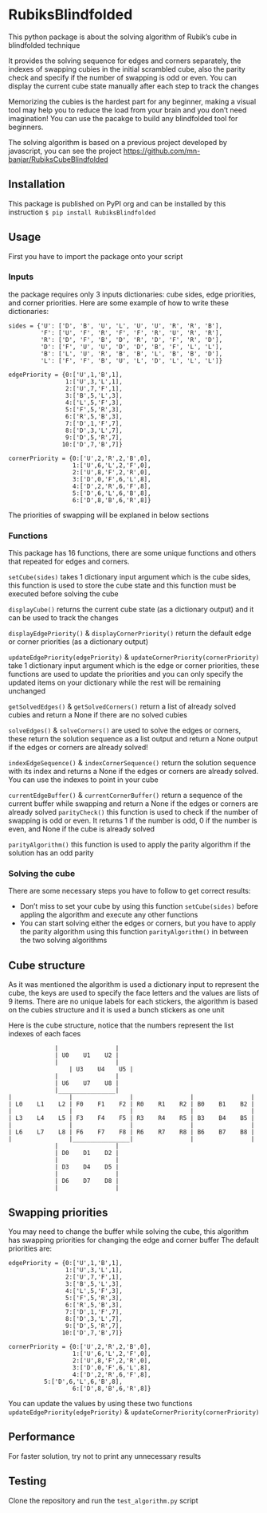 # RubiksBlindfolded
This python package is about the solving algorithm of Rubik’s cube in blindfolded technique

It provides the solving sequence for edges and corners separately, the indexes of swapping cubies in the initial scrambled cube, also the parity check and specify if the number of swapping is odd or even. You can display the current cube state manually after each step to track the changes

Memorizing the cubies is the hardest part for any beginner, making a visual tool may help you to reduce the load from your brain and you don’t need imagination!
You can use the pacakge to build any blindfolded tool for beginners.


The solving algorithm is based on a previous project developed by javascript, you can see the project https://github.com/mn-banjar/RubiksCubeBlindfolded

## Installation
This package is published on PyPI org and can be installed by this instruction 
```$ pip install RubiksBlindfolded```

## Usage
First you have to import the package onto your script 

### Inputs
the package requires only 3 inputs dictionaries: cube sides, edge priorities, and corner priorities. Here are some example of how to write these dictionaries:
```
sides = {'U': ['D', 'B', 'U', 'L', 'U', 'U', 'R', 'R', 'B'],
         'F': ['U', 'F', 'R', 'F', 'F', 'R', 'U', 'R', 'R'],
         'R': ['D', 'F', 'B', 'D', 'R', 'D', 'F', 'R', 'D'],
         'D': ['F', 'U', 'U', 'D', 'D', 'B', 'F', 'L', 'L'],
         'B': ['L', 'U', 'R', 'B', 'B', 'L', 'B', 'B', 'D'],
         'L': ['F', 'F', 'B', 'U', 'L', 'D', 'L', 'L', 'L']}
			 
edgePriority = {0:['U',1,'B',1],
                1:['U',3,'L',1],
                2:['U',7,'F',1],
                3:['B',5,'L',3],
                4:['L',5,'F',3],
                5:['F',5,'R',3],
                6:['R',5,'B',3],
                7:['D',1,'F',7],
                8:['D',3,'L',7],
                9:['D',5,'R',7],
               10:['D',7,'B',7]}

cornerPriority = {0:['U',2,'R',2,'B',0],
                  1:['U',6,'L',2,'F',0],
                  2:['U',8,'F',2,'R',0],
                  3:['D',0,'F',6,'L',8],
                  4:['D',2,'R',6,'F',8],
                  5:['D',6,'L',6,'B',8],
                  6:['D',8,'B',6,'R',8]}
```
The priorities of swapping will be explaned in below sections 

### Functions
This package has 16 functions, there are some unique functions and others that repeated for edges and corners.

```setCube(sides)``` takes 1 dictionary input argument which is the cube sides, this function is used to store the cube state and this function must be executed before solving the cube

```displayCube()``` returns the current cube state (as a dictionary output) and it can be used to track the changes 

```displayEdgePriority()``` & ```displayCornerPriority()``` return the default edge or corner priorities (as a dictionary output)

```updateEdgePriority(edgePriority)``` & ```updateCornerPriority(cornerPriority)``` take 1 dictionary input argument which is the edge or corner priorities, these functions are used to update the priorities and you can only specify the updated items on your dictionary while the rest will be remaining unchanged

```getSolvedEdges()``` & ```getSolvedCorners()``` return a list of already solved cubies and return a None if there are no solved cubies

```solveEdges()``` & ```solveCorners()``` are used to solve the edges or corners, these return the solution sequence as a list output and return a None output if the edges or corners are already solved!

```indexEdgeSequence()``` & ```indexCornerSequence()``` return the solution sequence with its index and returns a None if the edges or corners are already solved. You can use the indexes to point in your cube

```currentEdgeBuffer()``` & ```currentCornerBuffer()``` return a sequence of the current buffer while swapping and return a None if the edges or corners are already solved
```parityCheck()``` this function is used to check if the number of swapping is odd or even. It returns 1 if the number is odd, 0 if the number is even, and None if the cube is already solved

```parityAlgorithm()``` this function is used to apply the parity algorithm if the solution has an odd parity

### Solving the cube
There are some necessary steps you have to follow to get correct results:
*  Don’t miss to set your cube by using this function ```setCube(sides)``` before appling the algorithm and execute any other functions 
*  You can start solving either the edges or corners, but you have to apply the parity algorithm using this function ```parityAlgorithm()``` in between the two solving algorithms


## Cube structure
As it was mentioned the algorithm is used a dictionary input to represent the cube, the keys are used to specify the face letters and the values are lists of 9 items. There are no unique labels for each stickers, the algorithm is based on the cubies structure and it is used a bunch stickers as one unit


Here is the cube structure, notice that the numbers represent the list indexes of each faces
```
	         |                |
	         | U0    U1    U2 |
	         |                |
                 | U3    U4    U5 |
	         |                |
	         | U6    U7    U8 |
	         |________________|
|                |                |                |                |
| L0    L1    L2 | F0    F1    F2 | R0    R1    R2 | B0    B1    B2 |
|                |                |                |                |
| L3    L4    L5 | F3    F4    F5 | R3    R4    R5 | B3    B4    B5 |
|                |                |                |                |
| L6    L7    L8 | F6    F7    F8 | R6    R7    R8 | B6    B7    B8 |
|                |________________|                |                |
	         |                |
	         | D0    D1    D2 |
	         |                |
	         | D3    D4    D5 |
	         |                |
	         | D6    D7    D8 |
	         |                |
```

## Swapping priorities 
You may need to change the buffer while solving the cube, this algorithm has swapping priorities for changing the edge and corner buffer
The default priorities are:
```
edgePriority = {0:['U',1,'B',1],
                1:['U',3,'L',1],
                2:['U',7,'F',1],
                3:['B',5,'L',3],
                4:['L',5,'F',3],
                5:['F',5,'R',3],
                6:['R',5,'B',3],
                7:['D',1,'F',7],
                8:['D',3,'L',7],
                9:['D',5,'R',7],
               10:['D',7,'B',7]}

cornerPriority = {0:['U',2,'R',2,'B',0],
                  1:['U',6,'L',2,'F',0],
                  2:['U',8,'F',2,'R',0],
                  3:['D',0,'F',6,'L',8],
                  4:['D',2,'R',6,'F',8],
		  5:['D',6,'L',6,'B',8],
                  6:['D',8,'B',6,'R',8]}
```
					 
You can update the values by using these two functions ```updateEdgePriority(edgePriority)``` & ```updateCornerPriority(cornerPriority)``` 

## Performance
For faster solution, try not to print any unnecessary results

## Testing
Clone the repository and run the ```test_algorithm.py``` script

